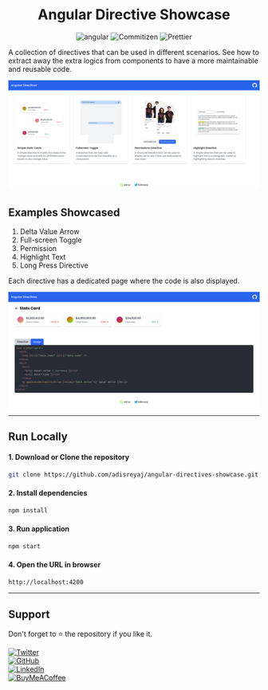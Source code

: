 <h1 align="center">Angular Directive Showcase</h1>
<p align="center">
  <img src="https://img.shields.io/badge/Angular-v12-red?style=for-the-badge&logo=angular" alt="angular">
  <img src="https://img.shields.io/badge/Conventional Commits-friendly-brightgreen.svg?style=for-the-badge&logo=git" alt="Commitizen">
  <img src="https://img.shields.io/badge/Styled_with-Prettier-ff69b4.svg?style=for-the-badge&logo=prettier" alt="Prettier">
</p>

A collection of directives that can be used in different scenarios. See how to extract
away the extra logics from components to have a more maintainable and reusable code.

![Angular Directives Showcase](./docs/assets/feature-image.jpg)

## Examples Showcased

1. Delta Value Arrow
2. Full-screen Toggle
3. Permission
4. Highlight Text
5. Long Press Directive

Each directive has a dedicated page where the code is also displayed.

![Angular Directives Detail](./docs/assets/detail-page.jpg)

---

## Run Locally

#### 1. Download or Clone the repository

```sh
git clone https://github.com/adisreyaj/angular-directives-showcase.git
```

#### 2. Install dependencies

```sh
npm install
```

#### 3. Run application

```sh
npm start
```

#### 4. Open the URL in browser

```
http://localhost:4200
```

---

## Support

Don't forget to ⭐ the repository if you like it.

 <a href="https://twitter.com/AdiSreyaj">
 <img alt="Twitter" src="https://img.shields.io/badge/@Adisreyaj-%231DA1F2.svg?style=for-the-badge&logo=Twitter&logoColor=white"/>
 </a>
 <br/>
 <a href="https://github.com/adisreyaj">
<img alt="GitHub" src="https://img.shields.io/badge/github-%23121011.svg?style=for-the-badge&logo=github&logoColor=white"/>
</a>
 <br/>
 <a href="https://www.linkedin.com/in/adithyasreyaj/">
 <img alt="LinkedIn" src="https://img.shields.io/badge/linkedin-%230077B5.svg?style=for-the-badge&logo=linkedin&logoColor=white"/>
</a>
 <br/>
 <a href="https://www.buymeacoffee.com/adisreyaj">
 <img alt="BuyMeACoffee" src="https://img.shields.io/badge/Buy%20Me%20a%20Coffee-ffdd00?style=for-the-badge&logo=buy-me-a-coffee&logoColor=black" />
</a>
